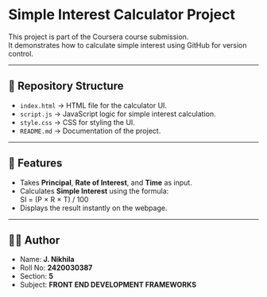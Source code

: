 # Simple Interest Calculator Project

This project is part of the Coursera course submission.  
It demonstrates how to calculate simple interest using GitHub for version control.  

---

## 📂 Repository Structure
- `index.html` → HTML file for the calculator UI.  
- `script.js` → JavaScript logic for simple interest calculation.  
- `style.css` → CSS for styling the UI.  
- `README.md` → Documentation of the project.  

---

## 🚀 Features
- Takes **Principal**, **Rate of Interest**, and **Time** as input.  
- Calculates **Simple Interest** using the formula:  
SI = (P × R × T) / 100
- Displays the result instantly on the webpage.  

---

## 👩‍💻 Author
- Name: **J. Nikhila**  
- Roll No: **2420030387**  
- Section: **5**  
- Subject: **FRONT END DEVELOPMENT FRAMEWORKS**
